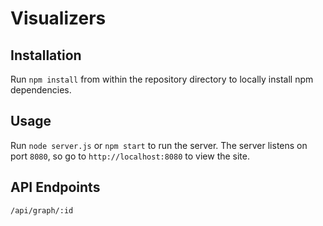 # Visualizers
## Installation
Run `npm install` from within the repository directory to locally install npm dependencies.

## Usage
Run `node server.js` or `npm start` to run the server. The server listens on port `8080`, so go to `http://localhost:8080` to view the site.

## API Endpoints
`/api/graph/:id`